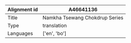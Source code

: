 |Alignment id | A46641136
| --- | --- 
|Title | Namkha Tsewang Chokdrup Series 
|Type | translation
|Languages | ['en', 'bo']